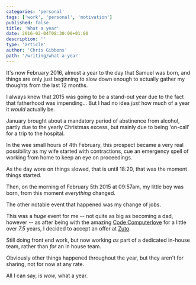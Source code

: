 ```yaml
---
categories: 'personal'
tags: ['work', 'personal', 'motivation']
published: false
title: 'What a year'
date: 2016-02-04T08:30:00+01:00
description: ''
type: 'article'
author: 'Chris Gibbons'
path: '/writing/what-a-year'
---
```


It's now February 2016, almost a year to the day that Samuel was born, and things are only just beginning to slow down enough to actually gather my thoughts from the last 12 months.

I always knew that 2015 was going to be a stand-out year due to the fact that fatherhood was impending... But I had no idea _just_ how much of a year it _would_ actually be.

January brought about a mandatory period of abstinence from alcohol, partly due to the yearly Christmas excess, but mainly due to being 'on-call' for a trip to the hospital.

In the wee small hours of 4th February, this prospect became a very real possibility as my wife started with contractions, cue an emergency spell of working from home to keep an eye on proceedings.

As the day wore on things slowed, that is until 18:20, that was the moment things started.

Then, on the morning of February 5th 2015 at 09:57am, my little boy was born, from this moment _everything_ changed.

The other notable event that happened was my change of jobs.

This was a _*huge*_ event for me -- not quite as big as becoming a dad, however -- as after being with the amazing [Code Computerlove](https://www.codecomputerlove.com) for a little over _7.5_ years, I decided to accept an offer at [Zuto](https://www.zuto.com).

Still doing front end work, but now working _as_ part of a dedicated in-house team, rather than _for_ an in house team.

Obviously other things happened throughout the year, but they aren't for sharing, not for now at any rate.

All I can say, is _wow_, what a year.
